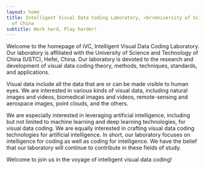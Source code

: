 ```yaml
---
layout: home
title: Intelligent Visual Data Coding Laboratory, <br>University of Science and Technology
  of China
subtitle: Work hard, Play harder!
---
```


Welcome to the homepage of iVC, Intelligent Visual Data Coding Laboratory. Our laboratory is affiliated with the University of Science and Technology of China (USTC), Hefei, China. Our laboratory is devoted to the research and development of visual data coding theory, methods, techniques, standards, and applications.

Visual data include all the data that are or can be made visible to human eyes. We are interested in various kinds of visual data, including natural images and videos, biomedical images and videos, remote-sensing and aerospace images, point clouds, and the others.

We are especially interested in leveraging artificial intelligence, including but not limited to machine learning and deep learning technologies, for visual data coding. We are equally interested in crafting visual data coding technologies for artificial intelligence. In short, our laboratory focuses on intelligence for coding as well as coding for intelligence. We have the belief that our laboratory will continue to contribute in these fields of study.

Welcome to join us in the voyage of intelligent visual data coding!
